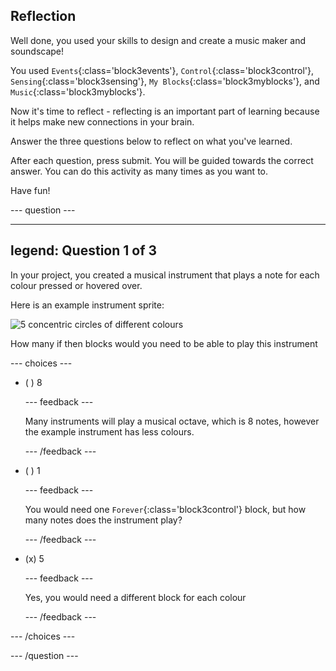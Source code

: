 ## Reflection

Well done, you used your skills to design and create a music maker and soundscape!

You used `Events`{:class='block3events'}, `Control`{:class='block3control'}, `Sensing`{:class='block3sensing'}, `My Blocks`{:class='block3myblocks'}, and `Music`{:class='block3myblocks'}.

Now it's time to reflect - reflecting is an important part of learning because it helps make new connections in your brain.

Answer the three questions below to reflect on what you've learned.

After each question, press submit. You will be guided towards the correct answer. You can do this activity as many times as you want to.

Have fun!

--- question ---

---
legend: Question 1 of 3
---

In your project, you created a musical instrument that plays a note for each colour pressed or hovered over.

Here is an example instrument sprite:

![5 concentric circles of different colours](images/circle-instrument.png)

How many if then blocks would you need to be able to play this instrument

--- choices ---

- ( ) 8

  --- feedback ---

  Many instruments will  play a musical octave, which is 8 notes, however the example instrument has less colours.

  --- /feedback ---

- ( ) 1

  --- feedback ---

  You would need one `Forever`{:class='block3control'} block, but how many notes does the instrument play?

  --- /feedback ---

- (x) 5

  --- feedback ---

  Yes, you would need a different block for each colour

  --- /feedback ---

--- /choices ---

--- /question ---

